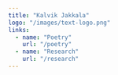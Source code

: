 ```yaml
---
title: "Kalvik Jakkala"
logo: "/images/text-logo.png"
links:
  - name: "Poetry"
    url: "/poetry"
  - name: "Research"
    url: "/research"
---
```


